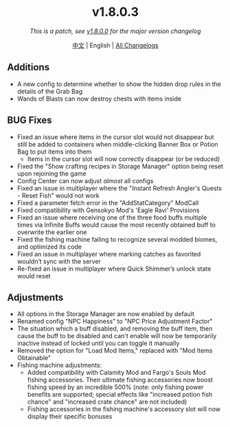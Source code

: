 ﻿<h1 align="center">v1.8.0.3</h1>

<div align="center">

*This is a patch, see [v1.8.0.0](v1.8.0.0.md) for the major version changelog*

[中文](../zh/v1.8.0.3.md) | English | [All Changelogs](../../ChangeLog-en.md)

</div>

## Additions

- A new config to determine whether to show the hidden drop rules in the details of the Grab Bag
- Wands of Blasts can now destroy chests with items inside

## BUG Fixes

- Fixed an issue where items in the cursor slot would not disappear but still be added to containers when middle-clicking Banner Box or Potion Bag to put items into them
  - Items in the cursor slot will now correctly disappear (or be reduced)
- Fixed the "Show crafting recipes in Storage Manager" option being reset upon rejoining the game
- Config Center can now adjust *almost* all configs
- Fixed an issue in multiplayer where the "Instant Refresh Angler's Quests - Reset Fish" would not work
- Fixed a parameter fetch error in the "AddStatCategory" ModCall
- Fixed compatibility with Gensokyo Mod's 'Eagle Ravi' Provisions
- Fixed an issue where receiving one of the three food buffs multiple times via Infinite Buffs would cause the most recently obtained buff to overwrite the earlier one
- Fixed the fishing machine failing to recognize several modded biomes, and optimized its code
- Fixed an issue in multiplayer where marking catches as favorited wouldn’t sync with the server
- Re-fixed an issue in multiplayer where Quick Shimmer’s unlock state would reset

## Adjustments

- All options in the Storage Manager are now enabled by default
- Renamed config "NPC Happiness" to "NPC Price Adjustment Factor"
- The situation which a buff disabled, and removing the buff item, then cause the buff to be disabled and can't enable will now be temporarily inactive instead of locked until you can toggle it manually
- Removed the option for "Load Mod Items," replaced with "Mod Items Obtainable"
- Fishing machine adjustments:
  - Added compatibility with Calamity Mod and Fargo's Souls Mod fishing accessories. Their ultimate fishing accessories now boost fishing speed by an incredible 500% (note: only fishing power benefits are supported; special effects like "increased potion fish chance" and "increased crate chance" are not included)
  - Fishing accessories in the fishing machine's accessory slot will now display their specific bonuses